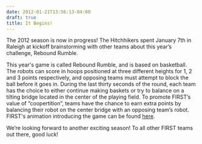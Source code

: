 ```yaml
---
date: 2012-01-21T13:56:13-04:00
draft: true
title: It Begins!
---
```


The 2012 season is now in progress! The Hitchhikers spent January 7th in Raleigh
at kickoff brainstorming with other teams about this year’s challenge, Rebound
Rumble.

This year's game is called Rebound Rumble, and is based on basketball. The
robots can score in hoops positioned at three different heights for 1, 2 and 3
points respectively, and opposing teams must attempt to block the ball before it
goes in. During the last thirty seconds of the round, each team has the choice
to either continue making baskets or try to balance on a tilting bridge located
in the center of the playing field. To promote FIRST’s value of “coopertition”,
teams have the chance to earn extra points by balancing their robot on the
center bridge with an opposing team’s robot. FIRST's animation introducing the
game can be found [here](http://www.youtube.com/watch?v=nOXsdhZZSdM).

We’re looking forward to another exciting season! To all other FIRST teams out
there, good luck!
